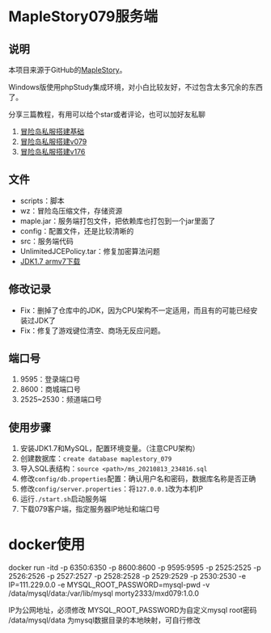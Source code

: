 # MapleStory079服务端

## 说明

本项目来源于GitHub的[MapleStory](https://github.com/aoaostar/MapleStory)。

Windows版使用phpStudy集成环境，对小白比较友好，不过包含太多冗余的东西了。

分享三篇教程，有用可以给个star或者评论，也可以加好友私聊

1. [冒险岛私服搭建基础](https://blog.afauria.xyz/2022/09/01/geek-2022-09-01-%E5%86%92%E9%99%A9%E5%B2%9B%E7%A7%81%E6%9C%8D%E6%90%AD%E5%BB%BA%E5%9F%BA%E7%A1%80/)
2. [冒险岛私服搭建v079](https://blog.afauria.xyz/2022/09/02/geek-2022-09-02-%E5%86%92%E9%99%A9%E5%B2%9B%E7%A7%81%E6%9C%8D%E6%90%AD%E5%BB%BAv079/)
3. [冒险岛私服搭建v176](https://blog.afauria.xyz/2022/09/08/geek-2022-09-08-%E5%86%92%E9%99%A9%E5%B2%9B%E7%A7%81%E6%9C%8D%E6%90%AD%E5%BB%BAv176/)

## 文件

* scripts：脚本
* wz：冒险岛压缩文件，存储资源
* maple.jar：服务端打包文件，把依赖库也打包到一个jar里面了
* config：配置文件，还是比较清晰的
* src：服务端代码
* UnlimitedJCEPolicy.tar：修复加密算法问题
* [JDK1.7 armv7下载](https://www.oracle.com/java/technologies/javase/javase7-archive-downloads.html)

## 修改记录

* Fix：删掉了仓库中的JDK，因为CPU架构不一定适用，而且有的可能已经安装过JDK了
* Fix：修复了游戏键位清空、商场无反应问题。

## 端口号

1. 9595：登录端口号
2. 8600：商城端口号
3. 2525~2530：频道端口号

## 使用步骤

1. 安装JDK1.7和MySQL，配置环境变量。（注意CPU架构）
2. 创建数据库：`create database maplestory_079`
3. 导入SQL表结构：`source <path>/ms_20210813_234816.sql`
4. 修改`config/db.properties`配置：确认用户名和密码，数据库名称是否正确
5. 修改`config/server.properties`：将`127.0.0.1`改为本机IP
6. 运行`./start.sh`启动服务端
7. 下载079客户端，指定服务器IP地址和端口号

# docker使用
docker run -itd -p 6350:6350 -p 8600:8600 -p 9595:9595 -p 2525:2525 -p 2526:2526 -p 2527:2527 -p 2528:2528 -p 2529:2529 -p 2530:2530 -e IP=111.229.0.0  -e MYSQL_ROOT_PASSWORD=mysql-pwd -v /data/mysql/data:/var/lib/mysql morty2333/mxd079:1.0.0

IP为公网地址，必须修改
MYSQL_ROOT_PASSWORD为自定义mysql root密码
/data/mysql/data 为mysql数据目录的本地映射，可自行修改
